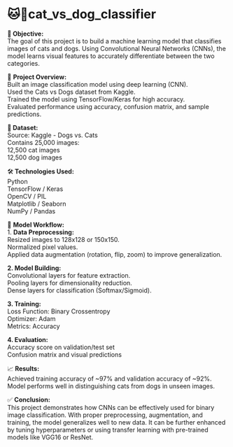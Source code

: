 # 🐱🐶cat_vs_dog_classifier
📌<b> Objective:</b>
<br>The goal of this project is to build a machine learning model that classifies images of cats and dogs. Using Convolutional Neural Networks (CNNs), the model learns visual features to accurately differentiate between the two categories.

🧠 <b>Project Overview:</b>
<br>Built an image classification model using deep learning (CNN).<br>
Used the Cats vs Dogs dataset from Kaggle.<br>
Trained the model using TensorFlow/Keras for high accuracy.<br>
Evaluated performance using accuracy, confusion matrix, and sample predictions.

🧾<b> Dataset:</b>
<br>Source: Kaggle - Dogs vs. Cats<br>
Contains 25,000 images:<br>
12,500 cat images<br>
12,500 dog images

🛠️<b> Technologies Used:</b>
<br>Python<br>
TensorFlow / Keras<br>
OpenCV / PIL<br>
Matplotlib / Seaborn<br>
NumPy / Pandas

🧪 <b>Model Workflow:</b>
<br>1. <b>Data Preprocessing:</b>
<br>Resized images to 128x128 or 150x150.<br>
Normalized pixel values.<br>
Applied data augmentation (rotation, flip, zoom) to improve generalization.

<b>2. Model Building:</b>
<br>Convolutional layers for feature extraction.<br>
Pooling layers for dimensionality reduction.<br>
Dense layers for classification (Softmax/Sigmoid).

<b>3. Training:</b>
<br>Loss Function: Binary Crossentropy<br>
Optimizer: Adam<br>
Metrics: Accuracy

<b>4. Evaluation:</b>
<br>Accuracy score on validation/test set<br>
Confusion matrix and visual predictions

📈<b> Results:</b>
<br>Achieved training accuracy of ~97% and validation accuracy of ~92%.<br>
Model performs well in distinguishing cats from dogs in unseen images.

✅ <b>Conclusion:</b>
<br>This project demonstrates how CNNs can be effectively used for binary image classification. With proper preprocessing, augmentation, and training, the model generalizes well to new data. It can be further enhanced by tuning hyperparameters or using transfer learning with pre-trained models like VGG16 or ResNet.
